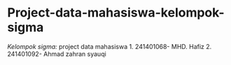 # Project-data-mahasiswa-kelompok-sigma
*Kelompok sigma:* project data mahasiswa    1. 241401068- MHD. Hafiz  2. 241401092- Ahmad zahran syauqi
